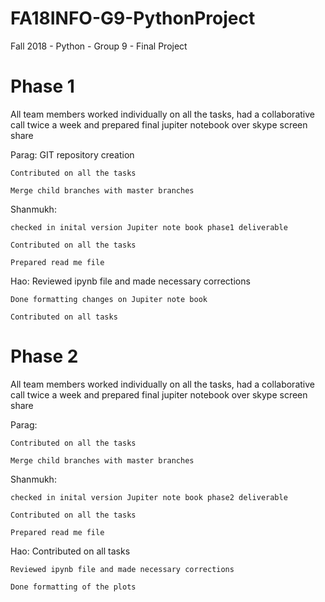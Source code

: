 # FA18INFO-G9-PythonProject
Fall 2018 - Python  - Group 9 - Final Project

# Phase 1

All team members worked individually on all the tasks, had a collaborative call twice a week and prepared final jupiter notebook over skype screen share

Parag: 
	GIT repository creation
	
	Contributed on all the tasks

	Merge child branches with master branches

Shanmukh: 

	checked in inital version Jupiter note book phase1 deliverable

	Contributed on all the tasks
	
	Prepared read me file


Hao:
	Reviewed ipynb file and made necessary corrections

	Done formatting changes on Jupiter note book
	
	Contributed on all tasks


# Phase 2

All team members worked individually on all the tasks, had a collaborative call twice a week and prepared final jupiter notebook over skype screen share

Parag: 
		
	Contributed on all the tasks

	Merge child branches with master branches

Shanmukh: 

	checked in inital version Jupiter note book phase2 deliverable

	Contributed on all the tasks
	
	Prepared read me file


Hao:
	Contributed on all tasks
	
	Reviewed ipynb file and made necessary corrections

	Done formatting of the plots
	

